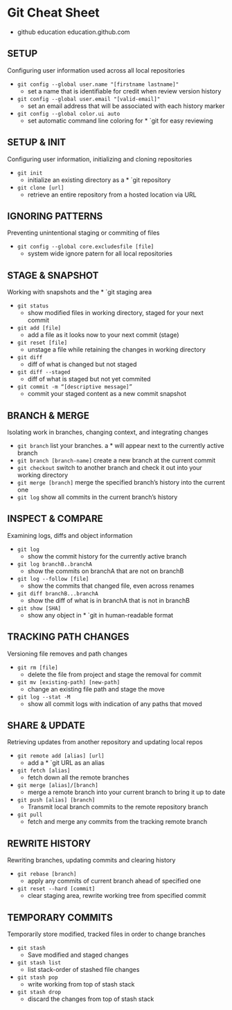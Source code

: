# Git Cheat Sheet

- github education
  education.github.com

## SETUP

Configuring user information used across all local repositories

- `git config --global user.name "[firstname lastname]"`
  - set a name that is identifiable for credit when review version history
- `git config --global user.email "[valid-email]"`
  - set an email address that will be associated with each history marker
- `git config --global color.ui auto`
  - set automatic command line coloring for \* `git for easy reviewing

## SETUP & INIT

Configuring user information, initializing and cloning repositories

- `git init`
  - initialize an existing directory as a \* `git repository
- `git clone [url]`
  - retrieve an entire repository from a hosted location via URL

## IGNORING PATTERNS

Preventing unintentional staging or commiting of files

- `git config --global core.excludesfile [file]`
  - system wide ignore patern for all local repositories

## STAGE & SNAPSHOT

Working with snapshots and the \* `git staging area

- `git status`
  - show modified files in working directory, staged for your next commit
- `git add [file]`
  - add a file as it looks now to your next commit (stage)
- `git reset [file]`
  - unstage a file while retaining the changes in working directory
- `git diff`
  - diff of what is changed but not staged
- `git diff --staged`
  - diff of what is staged but not yet commited
- `git commit -m “[descriptive message]”`
  - commit your staged content as a new commit snapshot

## BRANCH & MERGE

Isolating work in branches, changing context, and integrating changes

- `git branch`
  list your branches. a \* will appear next to the currently active branch
- `git branch [branch-name]`
  create a new branch at the current commit
- `git checkout`
  switch to another branch and check it out into your working directory
- `git merge [branch]`
  merge the specified branch’s history into the current one
- `git log`
  show all commits in the current branch’s history

## INSPECT & COMPARE

Examining logs, diffs and object information

- `git log`
  - show the commit history for the currently active branch
- `git log branchB..branchA`
  - show the commits on branchA that are not on branchB
- `git log --follow [file]`
  - show the commits that changed file, even across renames
- `git diff branchB...branchA`
  - show the diff of what is in branchA that is not in branchB
- `git show [SHA]`
  - show any object in \* `git in human-readable format

## TRACKING PATH CHANGES

Versioning file removes and path changes

- `git rm [file]`
  - delete the file from project and stage the removal for commit
- `git mv [existing-path] [new-path]`
  - change an existing file path and stage the move
- `git log --stat -M`
  - show all commit logs with indication of any paths that moved

## SHARE & UPDATE

Retrieving updates from another repository and updating local repos

- `git remote add [alias] [url]`
  - add a \* `git URL as an alias
- `git fetch [alias]`
  - fetch down all the remote branches
- `git merge [alias]/[branch]`
  - merge a remote branch into your current branch to bring it up to date
- `git push [alias] [branch]`
  - Transmit local branch commits to the remote repository branch
- `git pull`
  - fetch and merge any commits from the tracking remote branch

## REWRITE HISTORY

Rewriting branches, updating commits and clearing history

- `git rebase [branch]`
  - apply any commits of current branch ahead of specified one
- `git reset --hard [commit]`
  - clear staging area, rewrite working tree from specified commit

## TEMPORARY COMMITS

Temporarily store modified, tracked files in order to change branches

- `git stash`
  - Save modified and staged changes
- `git stash list`
  - list stack-order of stashed file changes
- `git stash pop`
  - write working from top of stash stack
- `git stash drop`
  - discard the changes from top of stash stack

